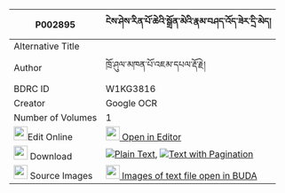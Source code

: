 |P002895|ངེས་ཤེས་རིན་པོ་ཆེའི་སྒྲོན་མེའི་རྣམ་བཤད་འོད་ཟེར་དྲི་མེད། 
| --- | --- 
|Alternative Title |
|Author| ཁྲོ་ཤུལ་མཁན་པོ་འཇམ་དཔལ་རྡོ་རྗེ།
|BDRC ID | W1KG3816
|Creator | Google OCR
|Number of Volumes| 1
|<img width="25" src="https://img.icons8.com/color/25/000000/edit-property.png">Edit Online| [<img width="25" src="https://avatars.githubusercontent.com/u/45091458?s=200&v=4"> Open in Editor](http://editor.openpecha.org/P002895)
|<img width="25" src="https://img.icons8.com/fluent/48/000000/download-2.png"/>  Download | [![](https://img.icons8.com/color/20/000000/txt.png)Plain Text](https://github.com/Openpecha/P002895/releases/download/v1/ngeshe_rinpoche_i_dronme_i_nam_plain_P002895.zip), [![](https://img.icons8.com/color/20/000000/txt.png)Text with Pagination](https://github.com/Openpecha/P002895/releases/download/v1/ngeshe_rinpoche_i_dronme_i_nam_pages_P002895.zip)
|<img width="25" src="https://img.icons8.com/plasticine/100/000000/pictures-folder.png"/>  Source Images | [<img width="25" src="https://library.bdrc.io/icons/BUDA-small.svg"> Images of text file open in BUDA](https://library.bdrc.io/show/bdr:W1KG3816)